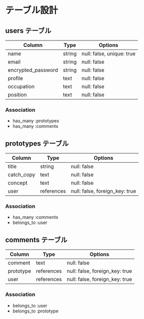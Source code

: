 # テーブル設計

## users テーブル

| Column             | Type   | Options                   |
| ------------------ | ------ | ------------------------- |
| name               | string | null: false, unique: true |
| email              | string | null: false               |
| encrypted_password | string | null: false               |
| profile            | text   | null: false               |
| occupation         | text   | null: false               |
| position           | text   | null: false               |

### Association

- has_many :prototypes
- has_many :comments

## prototypes テーブル

| Column     | Type       | Options                        |
| ---------- | ---------- | ------------------------------ |
| title      | string     | null: false                    |
| catch_copy | text       | null: false                    |
|concept     | text       | null: false                    |
|user        | references | null: false, foreign_key: true |

### Association

- has_many   :comments
- belongs_to :user

## comments テーブル

| Column    | Type       | Options                        |
| --------- |----------- |------------------------------- |
| comment   | text       | null: false                    |
| prototype | references | null: false, foreign_key: true |
| user      | references | null: false, foreign_key: true |

### Association

- belongs_to :user
- belongs_to :prototype

